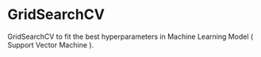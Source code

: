 # GridSearchCV
GridSearchCV to fit the best hyperparameters in Machine Learning Model ( Support Vector Machine ).
